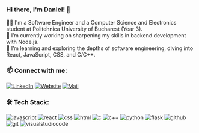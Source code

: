 ### Hi there, I'm Daniel! 👋

👨‍💻 I'm a Software Engineer and a Computer Science and Electronics student at Politehnica University of Bucharest (Year 3).  
🔭 I’m currently working on sharpening my skills in backend development with Node.js.  
🌱 I’m learning and exploring the depths of software engineering, diving into React, JavaScript, CSS, and C/C++.

### 📫 Connect with me:
[![LinkedIn](https://img.shields.io/badge/LinkedIn-0077B5?style=for-the-badge&logo=linkedin&logoColor=white)](https://www.linkedin.com/in/daniel-en3mydev/)
[![Website](https://img.shields.io/badge/website-000000?style=for-the-badge&logo=About.me&logoColor=white)](https://en3my.software/)
[![Mail](https://img.shields.io/badge/Gmail-D14836?style=for-the-badge&logo=gmail&logoColor=white)](mailto:danielgheorghedev@gmail.com)



### 🛠 Tech Stack:
![javascript](https://img.shields.io/badge/JavaScript-F7DF1E?style=for-the-badge&logo=JavaScript&logoColor=white)
![react](https://img.shields.io/badge/React-20232A?style=for-the-badge&logo=react&logoColor=61DAFB)
![css](https://img.shields.io/badge/CSS3-1572B6?style=for-the-badge&logo=css3&logoColor=white)
![html](https://img.shields.io/badge/HTML5-E34F26?style=for-the-badge&logo=html5&logoColor=white)
![c](https://img.shields.io/badge/C-00599C?style=for-the-badge&logo=c&logoColor=white)
![c++](https://img.shields.io/badge/C%2B%2B-00599C?style=for-the-badge&logo=c%2B%2B&logoColor=white)
![python](https://img.shields.io/badge/Python-FFD43B?style=for-the-badge&logo=python&logoColor=blue)
![flask](https://img.shields.io/badge/Flask-000000?style=for-the-badge&logo=flask&logoColor=white)
![github](https://img.shields.io/badge/GitHub-100000?style=for-the-badge&logo=github&logoColor=white)
![git](https://img.shields.io/badge/GIT-E44C30?style=for-the-badge&logo=git&logoColor=white)
![visualstudiocode](https://img.shields.io/badge/Visual_Studio_Code-0078D4?style=for-the-badge&logo=visual%20studio%20code&logoColor=white)
